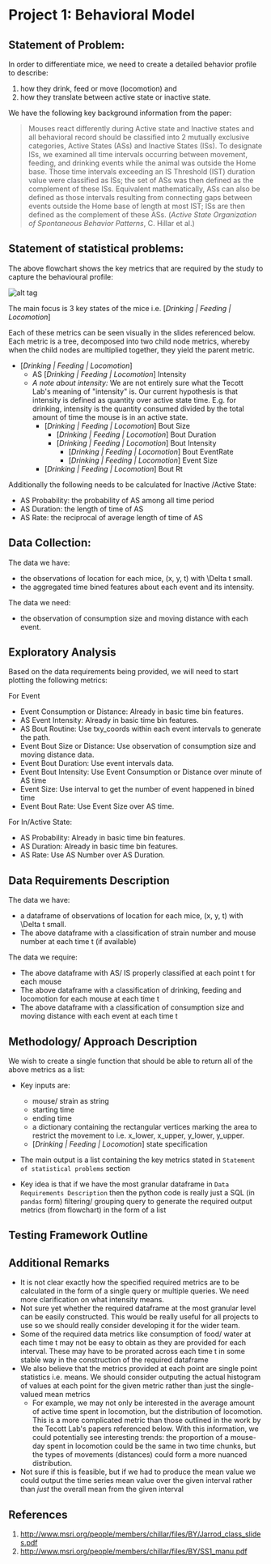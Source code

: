 Project 1: Behavioral Model
===========================

## Statement of Problem:
In order to differentiate mice, we need to create a detailed behavior profile to describe:

1. how they drink, feed or move (locomotion) and
2. how they translate between active state or inactive state.

We have the following key background information from the paper:

>Mouses react differently during Active state and Inactive states and all behavioral record should be classified into 2 mutually exclusive categories, Active States (ASs) and Inactive States (ISs). To designate ISs, we examined all time intervals occurring between movement, feeding, and drinking events while the animal was outside the Home base. Those time intervals exceeding an IS Threshold (IST) duration value were classified as ISs; the set of ASs was then defined as the complement of these ISs. Equivalent mathematically, ASs can also be defined as those intervals resulting from connecting gaps between events outside the Home base of length at most IST; ISs are then defined as the complement of these ASs. (*Active State Organization of Spontaneous Behavior Patterns*, C. Hillar et al.)


## Statement of statistical problems:

The above flowchart shows the key metrics that are required by the study to capture the behavioural profile:

![alt tag](http://cenzhuoyao.com/wp-content/uploads/2016/04/project1_behavior_profile.png)

The main focus is 3 key states of the mice i.e. [_Drinking | Feeding | Locomotion_]

Each of these metrics can be seen visually in the slides referenced below. Each metric is a tree, decomposed into two child node metrics, whereby when the child nodes are multiplied together, they yield the parent metric.

- [_Drinking | Feeding | Locomotion_]
    - AS [_Drinking | Feeding | Locomotion_] Intensity
    - _A note about intensity:_ We are not entirely sure what the Tecott Lab's meaning of "intensity" is. Our current hypothesis is that intensity is defined as quantity over active state time. E.g. for drinking, intensity is the quantity consumed divided by the total amount of time the mouse is in an active state.
        - [_Drinking | Feeding | Locomotion_] Bout Size
            - [_Drinking | Feeding | Locomotion_] Bout Duration
            - [_Drinking | Feeding | Locomotion_] Bout Intensity
                - [_Drinking | Feeding | Locomotion_] Bout EventRate
                - [_Drinking | Feeding | Locomotion_] Event Size
        - [_Drinking | Feeding | Locomotion_] Bout Rt

Additionally the following needs to be calculated for Inactive /Active State:
- AS Probability: the probability of AS among all time period
- AS Duration: the length of time of AS
- AS Rate: the reciprocal of average length of time of AS

## Data Collection:
The data we have:
- the observations of location for each mice, (x, y, t) with \Delta t small.
- the aggregated time bined features about each event and its intensity.

The data we need:
- the observation of consumption size and moving distance with each event.

## Exploratory Analysis
Based on the data requirements being provided, we will need to start plotting the following metrics:

For Event
- Event Consumption or Distance: Already in basic time bin features.
- AS Event Intensity: Already in basic time bin features.
- AS Bout Routine: Use txy_coords within each event intervals to generate the path.
- Event Bout Size or Distance: Use observation of consumption size and moving distance data.
- Event Bout Duration: Use event intervals data.
- Event Bout Intensity: Use Event Consumption or Distance over minute of AS time
- Event Size: Use interval to get the number of event happened in bined time
- Event Bout Rate: Use Event Size over AS time.

For In/Active State:
- AS Probability: Already in basic time bin features.
- AS Duration: Already in basic time bin features.
- AS Rate: Use AS Number over AS Duration.


## Data Requirements Description
The data we have:
- a dataframe of observations of location for each mice, (x, y, t) with \Delta t small.
- The above dataframe with a classification of strain number and mouse number at each time t (if available)

The data we require:
- The above dataframe with AS/ IS properly classified at each point t for each mouse
- The above dataframe with a classification of drinking, feeding and locomotion for each mouse at each time t
- The above dataframe with a classification of consumption size and moving distance with each event at each time t

## Methodology/ Approach Description
We wish to create a single function that should be able to return all of the above metrics as a list:
- Key inputs are:
    - mouse/ strain as string
    - starting time
    - ending time
    - a dictionary containing the rectangular vertices marking the area to restrict the movement to i.e. x_lower, x_upper, y_lower, y_upper.
    - [_Drinking | Feeding | Locomotion_] state specification
- The main output is a list containing the key metrics stated in `Statement of statistical problems` section

- Key idea is that if we have the most granular dataframe in `Data Requirements Description` then the python code is really just a SQL (in `pandas` form) filtering/ grouping query to generate the required output metrics (from flowchart) in the form of a list

## Testing Framework Outline

## Additional Remarks
- It is not clear exactly how the specified required metrics are to be calculated in the form of a single query or multiple queries. We need more clarification on what intensity means.
- Not sure yet whether the required dataframe at the most granular level can be easily constructed. This would be really useful for all projects to use so we should really consider developing it for the wider team.
- Some of the required data metrics like consumption of food/ water at each time t may not be easy to obtain as they are provided for each interval. These may have to be prorated across each time t in some stable way in the construction of the required dataframe
- We also believe that the metrics provided at each point are single point statistics i.e. means. We should consider outputing the actual histogram of values at each point for the given metric rather than just the single-valued mean metrics
    - For example, we may not only be interested in the average amount of active time spent in locomotion, but the distribution of locomotion. This is a more complicated metric than those outlined in the work by the Tecott Lab's papers referenced below. With this information, we could potentially see interesting trends: the proportion of a mouse-day spent in locomotion could be the same in two time chunks, but the types of movements (distances) could form a more nuanced distribution.
- Not sure if this is feasible, but if we had to produce the mean value we could output the time series mean value over the given interval rather than _just_ the overall mean from the given interval

## References

1. http://www.msri.org/people/members/chillar/files/BY/Jarrod_class_slides.pdf
2. http://www.msri.org/people/members/chillar/files/BY/SS1_manu.pdf
